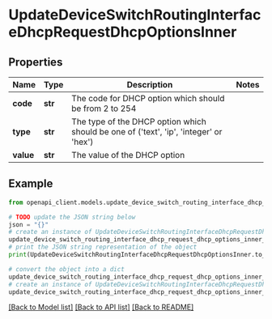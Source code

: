 # UpdateDeviceSwitchRoutingInterfaceDhcpRequestDhcpOptionsInner


## Properties

Name | Type | Description | Notes
------------ | ------------- | ------------- | -------------
**code** | **str** | The code for DHCP option which should be from 2 to 254 | 
**type** | **str** | The type of the DHCP option which should be one of (&#39;text&#39;, &#39;ip&#39;, &#39;integer&#39; or &#39;hex&#39;) | 
**value** | **str** | The value of the DHCP option | 

## Example

```python
from openapi_client.models.update_device_switch_routing_interface_dhcp_request_dhcp_options_inner import UpdateDeviceSwitchRoutingInterfaceDhcpRequestDhcpOptionsInner

# TODO update the JSON string below
json = "{}"
# create an instance of UpdateDeviceSwitchRoutingInterfaceDhcpRequestDhcpOptionsInner from a JSON string
update_device_switch_routing_interface_dhcp_request_dhcp_options_inner_instance = UpdateDeviceSwitchRoutingInterfaceDhcpRequestDhcpOptionsInner.from_json(json)
# print the JSON string representation of the object
print(UpdateDeviceSwitchRoutingInterfaceDhcpRequestDhcpOptionsInner.to_json())

# convert the object into a dict
update_device_switch_routing_interface_dhcp_request_dhcp_options_inner_dict = update_device_switch_routing_interface_dhcp_request_dhcp_options_inner_instance.to_dict()
# create an instance of UpdateDeviceSwitchRoutingInterfaceDhcpRequestDhcpOptionsInner from a dict
update_device_switch_routing_interface_dhcp_request_dhcp_options_inner_from_dict = UpdateDeviceSwitchRoutingInterfaceDhcpRequestDhcpOptionsInner.from_dict(update_device_switch_routing_interface_dhcp_request_dhcp_options_inner_dict)
```
[[Back to Model list]](../README.md#documentation-for-models) [[Back to API list]](../README.md#documentation-for-api-endpoints) [[Back to README]](../README.md)


